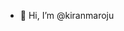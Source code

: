 - 👋 Hi, I’m @kiranmaroju

<!---
kiranmaroju/kiranmaroju is a ✨ special ✨ repository because its `README.md` (this file) appears on your GitHub profile.
You can click the Preview link to take a look at your changes.
--->
